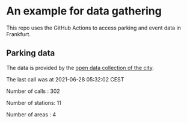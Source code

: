 # An example for data gathering

This repo uses the GitHub Actions to access parking and event data in Frankfurt.

## Parking data
The data is provided by the [open data collection of the city](https://www.offenedaten.frankfurt.de/).

The last call was at 2021-06-28 05:32:02 CEST

Number of calls   : 302

Number of stations:  11

Number of areas   :   4

